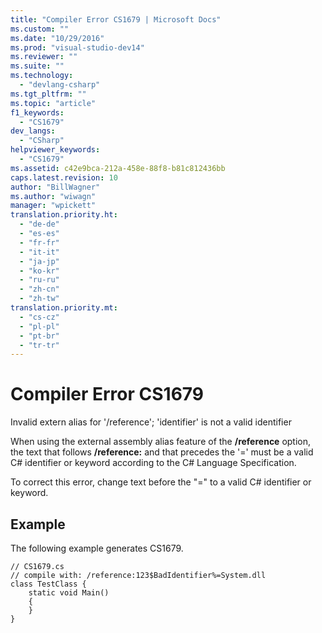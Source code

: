 ```yaml
---
title: "Compiler Error CS1679 | Microsoft Docs"
ms.custom: ""
ms.date: "10/29/2016"
ms.prod: "visual-studio-dev14"
ms.reviewer: ""
ms.suite: ""
ms.technology: 
  - "devlang-csharp"
ms.tgt_pltfrm: ""
ms.topic: "article"
f1_keywords: 
  - "CS1679"
dev_langs: 
  - "CSharp"
helpviewer_keywords: 
  - "CS1679"
ms.assetid: c42e9bca-212a-458e-88f8-b81c812436bb
caps.latest.revision: 10
author: "BillWagner"
ms.author: "wiwagn"
manager: "wpickett"
translation.priority.ht: 
  - "de-de"
  - "es-es"
  - "fr-fr"
  - "it-it"
  - "ja-jp"
  - "ko-kr"
  - "ru-ru"
  - "zh-cn"
  - "zh-tw"
translation.priority.mt: 
  - "cs-cz"
  - "pl-pl"
  - "pt-br"
  - "tr-tr"
---
```

# Compiler Error CS1679
Invalid extern alias for '/reference'; 'identifier' is not a valid identifier  
  
 When using the external assembly alias feature of the **/reference** option, the text that follows **/reference:** and that precedes the '=' must be a valid C# identifier or keyword according to the C# Language Specification.  
  
 To correct this error, change text before the "=" to a valid C# identifier or keyword.  
  
## Example  
 The following example generates CS1679.  
  
```  
// CS1679.cs  
// compile with: /reference:123$BadIdentifier%=System.dll  
class TestClass {  
    static void Main()  
    {  
    }  
}  
```